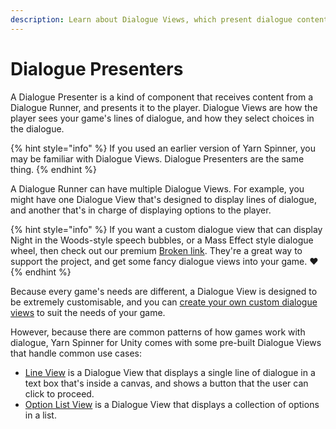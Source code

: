 ```yaml
---
description: Learn about Dialogue Views, which present dialogue content to the user.
---
```


# Dialogue Presenters

A Dialogue Presenter is a kind of component that receives content from a Dialogue Runner, and presents it to the player. Dialogue Views are how the player sees your game's lines of dialogue, and how they select choices in the dialogue.

{% hint style="info" %}
If you used an earlier version of Yarn Spinner, you may be familiar with Dialogue Views. Dialogue Presenters are the same thing.
{% endhint %}

A Dialogue Runner can have multiple Dialogue Views. For example, you might have one Dialogue View that's designed to display lines of dialogue, and another that's in charge of displaying options to the player.

{% hint style="info" %}
If you want a custom dialogue view that can display Night in the Woods-style speech bubbles, or a Mass Effect style dialogue wheel, then check out our premium [Broken link](broken-reference "mention"). They're a great way to support the project, and get some fancy dialogue views into your game. ❤️
{% endhint %}

Because every game's needs are different, a Dialogue View is designed to be extremely customisable, and you can [create your own custom dialogue views](custom-dialogue-views.md) to suit the needs of your game.

However, because there are common patterns of how games work with dialogue, Yarn Spinner for Unity comes with some pre-built Dialogue Views that handle common use cases:

* [Line View](line-view.md) is a Dialogue View that displays a single line of dialogue in a text box that's inside a canvas, and shows a button that the user can click to proceed.
* [Option List View](options-list-view.md) is a Dialogue View that displays a collection of options in a list.
